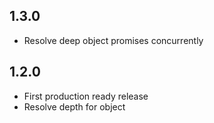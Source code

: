 ## 1.3.0
- Resolve deep object promises concurrently

## 1.2.0
- First production ready release
- Resolve depth for object
